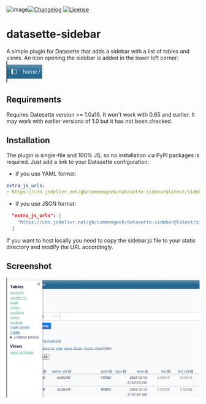 ![image](https://github.com/user-attachments/assets/af8cbd9e-cc14-44f7-85d4-70913ca84384)[![Changelog](https://img.shields.io/github/v/release/commongeek/datasette-sidebar?include_prereleases&label=changelog)](https://github.com/commongeek/datasette-quickchart/releases)
[![License](https://img.shields.io/badge/license-Apache%202.0-blue.svg)](https://github.com/commongeek/datasette-sidebar/blob/main/LICENSE)

# datasette-sidebar
A simple plugin for Datasette that adds a sidebar with a list of tables and views.
An icon opening the sidebar is added in the lower left corner: ![icon](screenshots/icon.png)

## Requirements

Requires Datesette version >= 1.0a16. It won't work with 0.65 and earlier. It may work with earlier versions of 1.0 but it has not been checked.

## Installation

The plugin is single-file and 100% JS, so no installation via PyPI packages is required. Just add a link to your Datasette configuration:

- if you use YAML format:
```yaml
extra_js_urls:
- https://cdn.jsdelivr.net/gh/commongeek/datasette-sidebar@latest/sidebar.min.js
```

- if you use JSON format:
```json
  "extra_js_urls": [
    "https://cdn.jsdelivr.net/gh/commongeek/datasette-sidebar@latest/sidebar.min.js"
  ]
```
If you want to host locally you need to copy the sidebar.js file to your static directory and modify the URL accordingly.

## Screenshot

![Sidebar](screenshots/sidebar.png)
